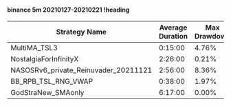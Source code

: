 #### binance 5m 20210127-20210221 !heading
| Strategy Name                        | Average Duration | Max Drawdown | Profit Mean | Profit Sum | Profit Total | Trade Count | Win Rate |
| ------------------------------------ | ---------------- | ------------ | ----------- | ---------- | ------------ | ----------- | -------- |
| MultiMA_TSL3                         | 0:15:00          | 4.76%        | 70.28%      | 51868.00%  | 17557.00%    | 738         | 71.14%   |
| NostalgiaForInfinityX                | 2:26:00          | 0.21%        | 280.20%     | 50156.00%  | 7837.00%     | 179         | 98.88%   |
| NASOSRv6_private_Reinuvader_20211121 | 2:56:00          | 8.36%        | 164.61%     | 58437.00%  | 21148.00%    | 355         | 94.08%   |
| BB_RPB_TSL_RNG_VWAP                  | 0:38:00          | 1.97%        | 180.96%     | 83424.00%  | 41499.00%    | 461         | 89.59%   |
| GodStraNew_SMAonly                   | 6:17:00          | 0.00%        | 352.82%     | 8821.00%   | 1880.00%     | 25          | 84.00%   |